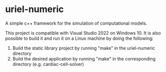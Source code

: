 # uriel-numeric
A simple c++ framework for the simulation of computational models.

This project is compatible with Visual Studio 2022 on Windows 10. It is also possible to build it and run it on a Linux machine by doing the following:
1. Build the static library project by running "make" in the uriel-numeric directory
2. Build the desired application by running "make" in the corresponding directory (e.g. cardiac-cell-solver)

